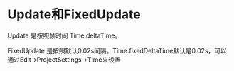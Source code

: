 # Update和FixedUpdate
Update 是按照帧时间 Time.deltaTime。

FixedUpdate 是按照默认0.02s间隔。Time.fixedDeltaTime默认是0.02s，可以通过Edit->ProjectSettings->Time来设置